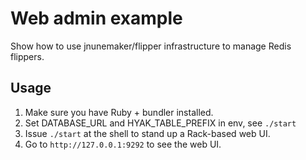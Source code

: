 # Web admin example

Show how to use jnunemaker/flipper infrastructure to manage Redis flippers.

## Usage

1. Make sure you have Ruby + bundler installed.
2. Set DATABASE_URL and HYAK_TABLE_PREFIX in env, see `./start`
3. Issue `./start` at the shell to stand up a Rack-based web UI.
4. Go to `http://127.0.0.1:9292` to see the web UI.
